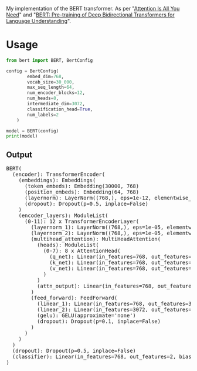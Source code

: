 My implementation of the BERT transformer. As per "[Attention Is All You Need](https://arxiv.org/pdf/1706.03762)" and "[BERT: Pre-training of Deep Bidirectional Transformers for
Language Understanding](https://arxiv.org/pdf/1810.04805)".

# Usage

```python
from bert import BERT, BertConfig

config = BertConfig(
        embed_dim=768,
        vocab_size=30_000,
        max_seq_length=64,
        num_encoder_blocks=12,
        num_heads=8,
        intermediate_dim=3072,
        classification_head=True,
        num_labels=2
    )

model = BERT(config)
print(model)
```

## Output
<pre>
BERT(
  (encoder): TransformerEncoder(
    (embeddings): Embeddings(
      (token_embeds): Embedding(30000, 768)
      (position_embeds): Embedding(64, 768)
      (layernorm): LayerNorm((768,), eps=1e-12, elementwise_affine=True)
      (dropout): Dropout(p=0.5, inplace=False)
    )
    (encoder_layers): ModuleList(
      (0-11): 12 x TransformerEncoderLayer(
        (layernorm_1): LayerNorm((768,), eps=1e-05, elementwise_affine=True)
        (layernorm_2): LayerNorm((768,), eps=1e-05, elementwise_affine=True)
        (multihead_attention): MultiHeadAttention(
          (heads): ModuleList(
            (0-7): 8 x AttentionHead(
              (q_net): Linear(in_features=768, out_features=96, bias=True)
              (k_net): Linear(in_features=768, out_features=96, bias=True)
              (v_net): Linear(in_features=768, out_features=96, bias=True)
            )
          )
          (attn_output): Linear(in_features=768, out_features=768, bias=True)
        )
        (feed_forward): FeedForward(
          (linear_1): Linear(in_features=768, out_features=3072, bias=True)
          (linear_2): Linear(in_features=3072, out_features=768, bias=True)
          (gelu): GELU(approximate='none')
          (dropout): Dropout(p=0.1, inplace=False)
        )
      )
    )
  )
  (dropout): Dropout(p=0.5, inplace=False)
  (classifier): Linear(in_features=768, out_features=2, bias=True)
)
</pre>